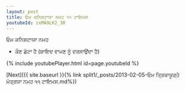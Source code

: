 ```yaml
---
layout: post
title: ਓਮ ਕਨਿਸ਼ਟਾਯਾ ਨਮਹ ੧੧ ਟਾਇਮਸ
youtubeId: zxMA9LK2_30
---
```

 
 
 ਓਮ ਕਨਿਸ਼ਟਾਯਾ ਨਮਹ  
 
 -  ਕੌਣ ਛੋਟਾ ਹੈ (ਸ਼ਾਇਦ ਵਾਮਣ ਨੂੰ ਦਰਸਾਉਂਦਾ ਹੈ) 
 
  
 
  
 
 
 
 
 
 


{% include youtubePlayer.html id=page.youtubeId %}
 
[Next]({{ site.baseurl }}{% link  split1/_posts/2013-02-05-ਓਮ ਤ੍ਰਿਕਾਕੂੜ੍ਹੇ ਮੰਤ੍ਰਯਾ ਨਮਹ ੧੧ ਟਾਇਮਸ.md%})
 
